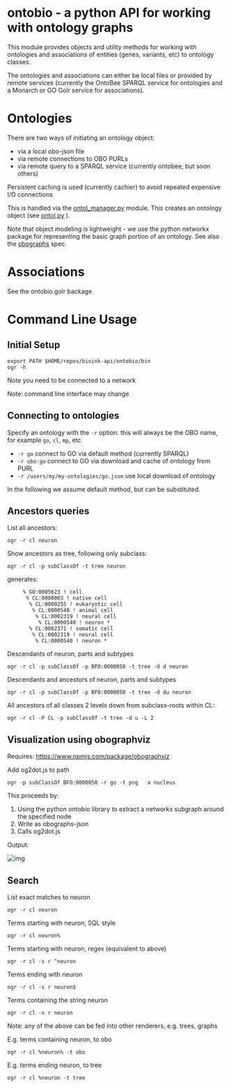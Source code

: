 # ontobio - a python API for working with ontology graphs

This module provides objects and utility methods for working with
ontologies and associations of entities (genes, variants, etc) to
ontology classes.

The ontologies and associations can either be local files or provided
by remote services (currently the OntoBee SPARQL service for
ontologies and a Monarch or GO Golr service for associations).

# Ontologies

There are two ways of initiating an ontology object:

 * via a local obo-json file
 * via remote connections to OBO PURLs
 * via remote query to a SPARQL service (currently  ontobee, but soon others)

Persistent caching is used (currently cachier) to avoid repeated expensive I/O connections

This is handled via the [ontol_manager.py](ontobio/ontol_manager.py)
module. This creates an ontology object (see [ontol.py](ontobio/ontol.py) ).

Note that object modeling is lightweight - we use the python networkx
package for representing the basic graph portion of an ontology. See
also the [obographs](https://github.com/geneontology/obographs) spec.

# Associations

See the ontobio.golr backage

# Command Line Usage

## Initial Setup

```
export PATH $HOME/repos/bioink-api/ontobio/bin
ogr -h
```

Note you need to be connected to a network

Note: command line interface may change

## Connecting to ontologies

Specify an ontology with the `-r` option. this will always be the OBO name, for example `go`, `cl`, `mp`, etc

 * `-r go` connect to GO via default method (currently SPARQL)
 * `-r obo:go` connect to GO via download and cache of ontology from PURL
 * `-r /users/my/my-ontologies/go.json` use local download of ontology

In the following we assume default method, but can be substituted.

## Ancestors queries

List all ancestors:

```
ogr -r cl neuron
```

Show ancestors as tree, following only subclass:

```
ogr -r cl -p subClassOf -t tree neuron
```

generates:

```
     % GO:0005623 ! cell
      % CL:0000003 ! native cell
       % CL:0000255 ! eukaryotic cell
        % CL:0000548 ! animal cell
         % CL:0002319 ! neural cell
          % CL:0000540 ! neuron * 
       % CL:0002371 ! somatic cell
        % CL:0002319 ! neural cell
         % CL:0000540 ! neuron * 
```

Descendants of neuron, parts and subtypes

```
ogr -r cl -p subClassOf -p BFO:0000050 -t tree -d d neuron
```

Descendants and ancestors of neuron, parts and subtypes

```
ogr -r cl -p subClassOf -p BFO:0000050 -t tree -d du neuron
```

All ancestors of all classes 2 levels down from subclass-roots within CL:

```
ogr -r cl -P CL -p subClassOf -t tree -d u -L 2
```

## Visualization using obographviz

Requires: https://www.npmjs.com/package/obographviz

Add og2dot.js to path

```
ogr -p subClassOf BFO:0000050 -r go -t png   a nucleus
```

This proceeds by:

 1. Using the python ontobio library to extract a networkx subgraph around the specified node
 2. Write as obographs-json
 3. Calls og2dot.js

Output:

![img](https://github.com/biolink/biolink-api/raw/master/ontobio/docs/nucleus.png)

## Search

List exact matches to neuron

```
ogr -r cl neuron
```

Terms starting with neuron, SQL style

```
ogr -r cl neuron%
```

Terms starting with neuron, regex (equivalent to above)

```
ogr -r cl -s r ^neuron
```

Terms ending with neuron

```
ogr -r cl -s r neuron$
```

Terms containing the string neuron

```
ogr -r cl -s r neuron
```

Note: any of the above can be fed into other renderers, e.g. trees, graphs

E.g. terms containing neuron, to obo

```
ogr -r cl %neuron% -t obo
```

E.g. terms ending neuron, to tree

```
ogr -r cl %neuron -t tree
```
